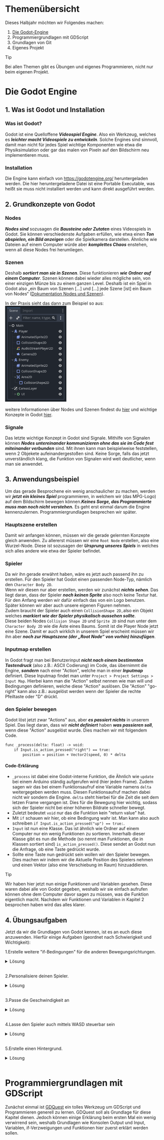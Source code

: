 # Themenübersicht
Dieses Halbjahr möchten wir Folgendes machen:
1. [Die Godot-Engine](#die-godot-engine)
2. Programmiergrundlagen mit GDScript
3. Grundlagen von Git
4. Eigenes Projekt
>[!TIP]
> Bei allen Themen gibt es Übungen und eigenes Programmieren, nicht nur beim eigenen Projekt.

# Die Godot Engine
## 1. Was ist Godot und Installation

### Was ist Godot?
Godot ist eine Quelloffene ***Videospiel Engine***. Also ein Werkzeug, welches es ***leichter macht Videospiele zu entwickeln***. Solche Engines sind sinnvoll, damit man nicht für jedes Spiel wichtige Komponenten wie etwa die Physiksimulation oder gar das malen von Pixeln auf den Bildschirm neu implementieren muss.

### Installation
Die Engine kann einfach von https://godotengine.org/ heruntergeladen werden. Die hier heruntergeladene Datei ist eine Portable Executable, was heißt sie muss nicht installiert werden und kann direkt ausgeführt werden.

## 2. Grundkonzepte von Godot
### Nodes
***Nodes sind*** sozusagen die ***Bausteine oder Zutaten*** eines Videospiels in Godot. Sie können verschiedenste Aufgaben erfüllen, wie etwa einen ***Ton abspielen, ein Bild anzeigen*** oder die Spielkamera darstellen. Ähnliche wie Dateien auf einem Computer würde aber ***komplettes Chaos*** enstehen, wenn all diese Nodes frei herumliegen.

### Szenen
Deshalb ***sortiert man sie in Szenen***. Diese funktionieren ***wie Ordner auf einem Computer***. Szenen können dabei wieder alles mögliche sein, von einer einzigen Münze bis zu einem ganzen Level. Deshalb ist ein Spiel in Godot also „ein Baum von Szenen [...] und [...] jede Szene [ist] ein Baum von Nodes“ ([Dokumentation Nodes und Szenen](https://docs.godotengine.org/de/4.x/getting_started/step_by_step/nodes_and_scenes.html)).

In der Praxis sieht das dann zum Beispiel so aus: <br>
<img src="res/scene_tree.png" width="200"/> 

weitere Informationen über Nodes und Szenen findest du [hier](https://docs.godotengine.org/de/4.x/getting_started/step_by_step/nodes_and_scenes.html) und wichtige Konzepte in Godot [hier](https://docs.godotengine.org/de/4.x/getting_started/introduction/key_concepts_overview.html#doc-key-concepts-overview).

### Signale
Das letzte wichtige Konzept in Godot sind Signale. Mithilfe von Signalen können ***Nodes untereinander kommunizieren ohne das sie im Code fest miteinander verbunden*** sind. Mit ihnen kann man beispielweise feststellen, wenn 2 Objekete aufeinandergestoßen sind. Keine Sorge, falls das jetzt unverständlich klang, die Funktion von Signalen wird weit deutlicher, wenn man sie anwendet.

## 3. Anwendungsbeispiel
Um das gerade Besprochene ein wenig anschaulicher zu machen, werden wir ***jetzt ein kleines Spiel*** programmieren, in welchem wir (das MPG-Logo) auf dem Bildschirm bewegen können.***Keines Sorge, das Programmierte muss man noch nicht verstehen.*** Es geht erst einmal darum die Engine kennenzulernen. Programmiergrundlagen besprechen wir später.

### Hauptszene erstellen
Damit wir anfangen können, müssen wir die gerade gelernten Konzepte gleich anwenden. Zu allererst müssen wir eine `Root Node` erstellen, also eine Wurzel-Node. Diese ist sozusagen der ***Ursprung unseres Spiels*** in welches sich alles andere wie etwa der Spieler befindet.

### Spieler
Da wir ihn gerade erwähnt haben, wäre es jetzt auch passend ihn zu erstellen. Für den Spieler hat Godot einen passenden Node-Typ, nämlich den `Character Body 2D`. <br>
Wenn wir diesen nur aber erstellen, werden wir zunächst ***nichts sehen***. Das liegt daran, dass der Spieler ***noch keinen Sprite*** also noch keine Textur hat. Für den Anfang werden wir dafür einfach das von ein Logo benutzen. Später können wir aber auch unsere eigenen Figuren nehmen. <br>
Zudem braucht der Spieler auch einen `CollisionShape 2D,`also ein Objekt welches ***markiert wie der Spieler physikalisch aussehen sollte***. <br>
Diese beiden Nodes `Collision Shape 2D` und `Sprite 2D` sind nun unter dem `Character Body 2D` wie die Äste eines Baums. Somit ist die Player Node jetzt eine Szene. Damit er auch wirklich in unserem Spiel erscheint müssen wir ihn aber ***noch zur Hauptszene (der „Root Node“ von vorhin) hinzufügen***.

### Inputmap erstellen
In Godot fragt man bei Benutzerinput ***nicht nach einem bestimmten Tastendruck*** (also z.B.: ASCII Codierung) im Code, das übernimmt die Engine, ***sondern*** nach einer "Action", welche man in einer ***Inputmap*** definiert. Diese Inputmap findet man unter `Project > Project Settings > Input Map`. Hierbei kann man die "Action" selbst nennen wie man will und Bedingungen definieren, welche diese "Action" auslösen. Die "Action" "go-right" kann also z.B.: ausgelöst werden wenn der Spieler die rechte Pfeiltaste oder "D" drückt.

### den Spieler bewegen
Godot löst jetzt zwar "Actions" aus, aber ***es passiert nichts*** in unserem Spiel. Das liegt daran, dass wir ***nicht definiert*** haben ***was passieren soll***, wenn diese "Action" ausgelöst wurde. Dies machen wir mit folgendem  Code. <br>
```GDScript
func _process(delta: float) -> void:
	if Input.is_action_pressed("right") == true:
		position = position + Vector2(speed, 0) * delta
```
#### Code-Erklärung
- `_process` ist dabei eine Godot-interne Funktion, die Ähnlich wie `update` bei einem Arduino ständig aufgerufen wird (hier jeden Frame). Zudem sagen wir das bei einem Funktionsaufruf eine Variable namens `delta` weitergegeben werden muss. Diesen Funktionsaufruf machen dabei nicht wir sondern die Engine.
`delta` steht hierbei für die Zeit die seit dem letzen Frame vergangen ist. Dies für die Bewegung hier wichtig, sodass sich der Spieler nicht bei einer höheren Bildrate schneller bewegt.
- Zuletzt bedeutet `void` nur das die Funktion kein "return value" hat.
- Mit `if` schauen wir hier, ob eine Bedingung wahr ist. Man kann also auch schreiben `if Input.is_action_pressed("up") == true:`.
- `Input` ist nun eine Klasse. Das ist ähnlich wie Ordner auf einem Computer nur ein wenig Funktionen zu sortieren. Innerhalb dieser Klasse gibt es nun die Methode (so nennt man Funktionen, die in Klassen sortiert sind) `is_action_pressed()`. Diese sendet an Godot nun die Anfrage, ob eine Taste gedrückt wurde.
- Sollte eine Taste nun gedrückt sein wollen wir den Spieler bewegen. Dies machen wir indem wir die Aktuelle Position des Spielers nehmen und einen Vektor (also eine Verschiebung im Raum) hinzuaddieren.

>[!Tip]
> Wir haben hier jetzt nun einige Funktionen und Variablen gesehen. Diese waren dabei alle von Godot gegeben, weshalb wir sie einfach aufrufen können ohne dem Computer davor sagen zu müssen, was die Funktion eigentlich macht. Nachdem wir Funktionen und Variablen in Kapitel 2 besprochen haben wird das alles klarer.

## 4. Übungsaufgaben
Jetzt da wir die Grundlagen von Godot kennen, ist es an euch diese anzuwenden. Hierfür einige Aufgaben (geordnet nach Schwierigkeit und Wichtigkeit):

1.Erstelle weitere "if-Bedingungen" für die anderen Bewegungsrichtungen.
<details>
<summary>Lösung</summary>
<code>
func _process(delta: float) -> void: <br>
	if Input.is_action_pressed("right") == true: <br>
		&ensp;position = position + Vector2(speed, 0) * delta <br>
	if Input.is_action_pressed("left"): <br>
		&ensp;position += Vector2(-speed, 0) * delta <br>
	if Input.is_action_pressed("up"): <br>
		&ensp;position += Vector2(0, -speed) * delta <br>
	if Input.is_action_pressed("down"): <br>
		&ensp;position += Vector2(0, speed) * delta
</code>
</details>
<br>

2.Personalisiere deinen Spieler.
<details>
<summary>Lösung</summary>
&emsp; Öffne die Spieler-Szene im Editor (+ Symbol oben rechts oder Symbol das aussieht wie Filmklappe) <br>
&emsp; Unter "Sprite2D" klicke auf den Ordner neben "Texture" <br>
&emsp; Wähle eine Textur (e.g. eine die du aus dem Internet heruntergeladen hast) <br>
</details>
<br>

3.Passe die Geschwindigkeit an
<details>
<summary>Lösung</summary>
&emsp; Klicke auf die Spieler-Szene im "Scene-Tree"</code> <br>
&emsp; Unter "player.gd" ist die Variable "Speed" änderbar. <br>
</details>
<br>

4.Lasse den Spieler auch mittels WASD steuerbar sein
<details>
<summary>Lösung</summary>
&emsp; Gehe unter <code>Project settings > Input Map</code> <br>
&emsp; Füge zu jeder Aktion (e.g. "rechts") ein neues Event (Tastendruck) hinzu.
</details>
<br>

5.Erstelle einen Hintergrund.
<details>
<summary>Lösung</summary>
&emsp; In der Hauptszene erstelle eine neue Child Node (+ Symbol oben links) <br>
&emsp; Als Typ wähle "Sprite2D" <br>
&emsp; Gib ihr einen namen e.g. "background" <br>
&emsp; Wähle eine Textur, genau wie beim Spieler <br>
&emsp; Unter Ordering wähle einen Z-Index kleiner als 0. (Sodass der Spieler nicht verdeckt wird.) <br>
&emsp; Unter Transform > Scale, wähle eine größe die dir gefällt. (Es sollte nur nicht so klein sein, dass der Spieler leicht die Textur verlassen kann) <br>
&emsp; Wähle im Scene-Tree background aus und suche im Editor nach dem Schloss-Symbol und wähle es aus. (So verhinderst du, dass du aus Versehen den Hintergrund auswählst, obwohl du den Spieler auswählen wolltest.) <br>
</details>
<br>

# Programmiergrundlagen mit GDScript
Zunächst einmal ist [GDQuest](https://gdquest.github.io/learn-gdscript/) ein tolles Werkzeug um GDScript und Programmieren generell zu lernen. GDQuest soll als Grundlage für diese Kapitel dienen. Jedoch können einige Erklärung beim ersten Mal ein wenig verwirrend sein, weshalb Grundlagen wie Konsolen Output und Input, Variablen, if-Verzweigungen und Funktionen hier zuerst erklärt werden sollen.